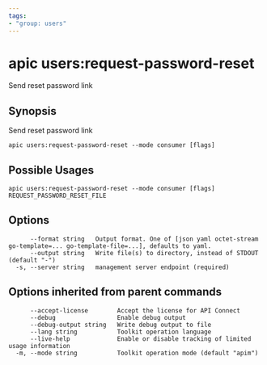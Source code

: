 ```yaml
---
tags:
- "group: users"
---
```

# apic users:request-password-reset

Send reset password link

## Synopsis

Send reset password link

```
apic users:request-password-reset --mode consumer [flags]
```

## Possible Usages

```
apic users:request-password-reset --mode consumer [flags] REQUEST_PASSWORD_RESET_FILE
```

## Options

```
      --format string   Output format. One of [json yaml octet-stream go-template=... go-template-file=...], defaults to yaml.
      --output string   Write file(s) to directory, instead of STDOUT (default "-")
  -s, --server string   management server endpoint (required)
```

## Options inherited from parent commands

```
      --accept-license        Accept the license for API Connect
      --debug                 Enable debug output
      --debug-output string   Write debug output to file
      --lang string           Toolkit operation language
      --live-help             Enable or disable tracking of limited usage information
  -m, --mode string           Toolkit operation mode (default "apim")
```
